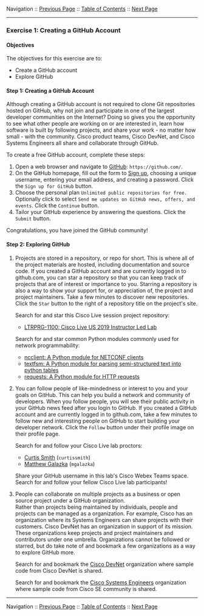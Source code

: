 Navigation :: [Previous Page](LTRPRG-1100-02a1-Git.md) :: [Table of Contents](LTRPRG-1100-00-Intro.md#table-of-contents) :: [Next Page](LTRPRG-1100-02a3-Git-Ex2.md)

---

### Exercise 1: Creating a GitHub Account

#### Objectives

The objectives for this exercise are to:

* Create a GitHub account
* Explore GitHub

#### Step 1: Creating a GitHub Account

Although creating a GitHub account is not required to clone Git repositories hosted on GitHub, why not join and 
participate in one of the largest developer communities on the Internet?  Doing so gives you the opportunity to see 
what other people are working on or are interested in, learn how software is built by following projects, and share 
your work - no matter how small - with the community.  Cisco product teams, Cisco DevNet, and Cisco Systems Engineers 
all share and collaborate through GitHub.

To create a free GitHub account, complete these steps:

1. Open a web browser and navigate to [GitHub](https://github.com/): `https://github.com/`.
2. On the GitHub homepage, fill out the form to [Sign up](https://github.com/join?source=header-home), choosing a 
unique username, entering your email address, and creating a password.  Click the `Sign up for GitHub` button.
3. Choose the personal plan `Unlimited public repositories for free.`  Optionally click to select `Send me updates on
GitHub news, offers, and events`.  Click the `Continue` button.
4. Tailor your GitHub experience by answering the questions.  Click the `Submit` button.

Congratulations, you have joined the GitHub community!

#### Step 2: Exploring GitHub

1. Projects are stored in a repository, or repo for short.  This is where all of the project materials are 
hosted, including documentation and source code.  If you created a GitHub account and are currently logged in to 
github.com, you can star a repository so that you can keep track of projects that are of interest or importance to 
you.  Starring a repository is also a way to show your support for, or appreciation of, the project and project 
maintainers.  Take a few minutes to discover new repositories.  Click the `Star` button to the right of a repository 
title on the project's site.
    
    Search for and star this Cisco Live session project repository:
    
    * [LTRPRG-1100: Cisco Live US 2019 Instructor Led Lab](https://github.com/curtissmith/LTRPRG-1100)
    
    Search for and star common Python modules commonly used for network programmability:
    
    * [ncclient: A Python module for NETCONF clients](https://github.com/ncclient/ncclient)
    * [textfsm: A Python module for parsing semi-structured text into python tables](https://github.com/google/textfsm)
    * [requests: A Python module for HTTP requests](https://github.com/kennethreitz/requests)

2. You can follow people of like-mindedness or interest to you and your goals on GitHub.  This can help you 
build a network and community of developers.  When you follow people, you will see their public activity in your GitHub 
news feed after you login to GitHub.  If you created a GitHub account and are currently logged in to github.com, take
a few minutes to follow new and interesting people on GitHub to start building your developer network.  Click the 
`Follow` button under their profile image on their profile page.
    
    Search for and follow your Cisco Live lab proctors:
    
    * [Curtis Smith](https://github.com/curtissmith) (`curtissmith`)
    * [Matthew Galazka](https://github.com/mgalazka) (`mgalazka`)
    
    Share your GitHub username in this lab's Cisco Webex Teams space.  Search for and follow your fellow Cisco Live lab 
    participants!

3. People can collaborate on multiple projects as a business or open source project under a GitHub organization.  
Rather than projects being maintained by individuals, people and projects can be managed as a organization. For 
example, Cisco has an organization where its Systems Engineers can share projects with their customers.  Cisco DevNet
has an organization in support of its mission.  These organizations keep projects and project maintainers and 
contributors under one umbrella.  Organizations cannot be followed or starred, but do take note of and bookmark a few
organizations as a way to explore GitHub more.

    Search for and bookmark the [Cisco DevNet](https://github.com/CiscoDevNet) organization where sample code from 
    Cisco DevNet is shared.
    
    Search for and bookmark the [Cisco Systems Engineers](https://github.com/CiscoSE) organization where sample 
    code from Cisco SE community is shared.

---

Navigation :: [Previous Page](LTRPRG-1100-02a1-Git.md) :: [Table of Contents](LTRPRG-1100-00-Intro.md#table-of-contents) :: [Next Page](LTRPRG-1100-02a3-Git-Ex2.md)

